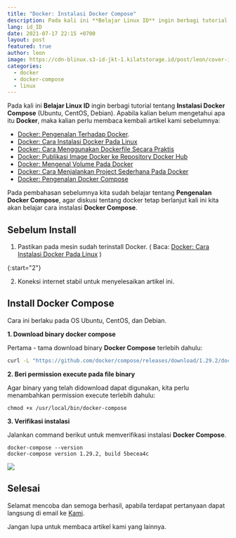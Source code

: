```yaml
---
title: "Docker: Instalasi Docker Compose"
description: Pada kali ini **Belajar Linux ID** ingin berbagi tutorial tentang **Instalasi Docker Compose** (Ubuntu, CentOS, Debian). Apabila kalian belum mengetahui apa itu **Docker**, maka kalian perlu membaca kembali artikel kami sebelumnya
lang: id_ID
date: 2021-07-17 22:15 +0700
layout: post
featured: true
author: leon
image: https://cdn-blinux.s3-id-jkt-1.kilatstorage.id/post/leon/cover-install-docker-compose.png
categories:
  - docker
  - docker-compose
  - linux
---
```



Pada kali ini **Belajar Linux ID** ingin berbagi tutorial tentang **Instalasi Docker Compose** (Ubuntu, CentOS, Debian). Apabila kalian belum mengetahui apa itu **Docker**, maka kalian perlu membaca kembali artikel kami sebelumnya:

- [Docker: Pengenalan Terhadap Docker](https://belajarlinux.id/pengenalan-terhadap-docker/).
- [Docker: Cara Instalasi Docker Pada Linux](https://belajarlinux.id/docker-installasi-docker-pada-linux/)
- [Docker: Cara Menggunakan Dockerfile Secara Praktis](https://belajarlinux.id/cara-menggunakan-Dockerfile/)
- [Docker: Publikasi Image Docker ke Repository Docker Hub](https://belajarlinux.id/publikasi-image-docker-ke-repository-docker-hub/)
- [Docker: Mengenal Volume Pada Docker](https://belajarlinux.id/mengenal-volume-pada-docker/)
- [Docker: Cara Menjalankan Project Sederhana Pada Docker](https://belajarlinux.id/menjalankan-project-sederhana-pada-docker/)
- [Docker: Pengenalan Docker Compose](https://belajarlinux.id/docker-pengenalan-docker-compose/)

Pada pembahasan sebelumnya kita sudah belajar tentang **Pengenalan Docker Compose**, agar diskusi tentang docker tetap berlanjut kali ini kita akan belajar cara instalasi **Docker Compose**.

## Sebelum Install

1. Pastikan pada mesin sudah terinstall Docker. ( Baca: [Docker: Cara Instalasi Docker Pada Linux](https://belajarlinux.id/docker-installasi-docker-pada-linux/) )

{:start="2"}

2. Koneksi internet stabil untuk menyelesaikan artikel ini.

## Install Docker Compose 

Cara ini berlaku pada OS Ubuntu, CentOS, dan Debian. 

**1. Download binary docker compose**

Pertama - tama download binary **Docker Compose** terlebih dahulu:

```bash
curl -L "https://github.com/docker/compose/releases/download/1.29.2/docker-compose-$(uname -s)-$(uname -m)" -o /usr/local/bin/docker-compose
```
**2. Beri permission execute pada file binary**

Agar binary yang telah didownload dapat digunakan, kita perlu menambahkan permission execute terlebih dahulu:

```
chmod +x /usr/local/bin/docker-compose
```

**3. Verifikasi instalasi**

Jalankan command berikut untuk memverifikasi instalasi **Docker Compose**.

```
docker-compose --version
docker-compose version 1.29.2, build 5becea4c
```

![](https://cdn-blinux.s3-id-jkt-1.kilatstorage.id/post/leon/docker-compose1.png)

## Selesai
Selamat mencoba dan semoga berhasil, apabila terdapat pertanyaan dapat langsung di email ke [Kami](mailto:tech@belajarlinux.id).

Jangan lupa untuk membaca artikel kami yang lainnya. 
